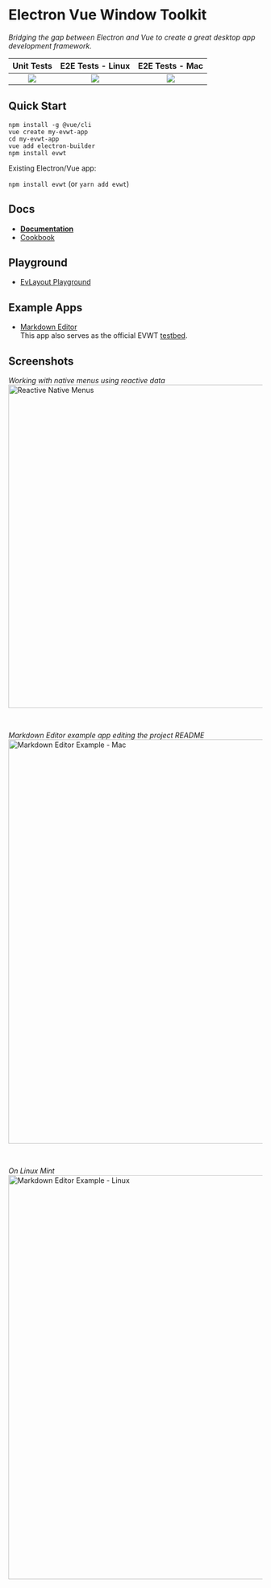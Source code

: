 # Electron Vue Window Toolkit
_Bridging the gap between Electron and Vue to create a great desktop app development framework._

| Unit Tests  | E2E Tests - Linux  | E2E Tests - Mac |
|:-:|:-:|:-:|
| <a href="https://app.circleci.com/pipelines/github/evwt/evwt"><img src="https://circleci.com/gh/evwt/evwt.svg?style=shield" valign="middle"></a> | <a href="https://app.circleci.com/pipelines/github/evwt/evwt-example-markdown-editor"><img src="https://circleci.com/gh/evwt/evwt-example-markdown-editor.svg?style=shield" valign="middle"></a> | <a href="http://drone.evwt.net/evwt/evwt-example-markdown-editor"><img src="https://drone.evwt.net/api/badges/evwt/evwt-example-markdown-editor/status.svg" valign="middle" /></a> |


## Quick Start

```
npm install -g @vue/cli
vue create my-evwt-app
cd my-evwt-app
vue add electron-builder
npm install evwt
```

Existing Electron/Vue app:

`npm install evwt` (or `yarn add evwt`)

## Docs

- **[Documentation](https://evwt.net/)**
- [Cookbook](https://github.com/evwt/evwt/blob/master/CookBook.md)

## Playground

- [EvLayout Playground](https://evwt-layout-playground.netlify.app/)

## Example Apps

<ul>
  <li>
  <a href="https://github.com/evwt/evwt-example-markdown-editor">Markdown Editor</a>
  <br>
  This app also serves as the official EVWT <a href="https://github.com/evwt/evwt-example-markdown-editor/tree/master/test">testbed</a>.
  </li>
</ul>

## Screenshots

<i>Working with native menus using reactive data</i>
<br>
<img width="640" alt="Reactive Native Menus" src="https://user-images.githubusercontent.com/611996/89112631-2654df00-d42b-11ea-8f7a-eec2c9ab4e83.gif">

<br>

<i>Markdown Editor example app editing the project README</i>
<br>
<img width="800" alt="Markdown Editor Example - Mac" src="https://user-images.githubusercontent.com/611996/89716173-77eff300-d970-11ea-8119-e736a6b5671a.png">

<br>

<i>On Linux Mint</i>
<br>
<img width="800" alt="Markdown Editor Example - Linux" src="https://user-images.githubusercontent.com/611996/89851710-c6f57e00-db52-11ea-8c68-afb1b1e16187.png">

